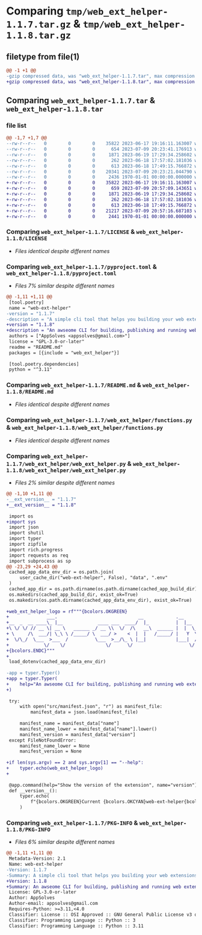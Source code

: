 # Comparing `tmp/web_ext_helper-1.1.7.tar.gz` & `tmp/web_ext_helper-1.1.8.tar.gz`

## filetype from file(1)

```diff
@@ -1 +1 @@
-gzip compressed data, was "web_ext_helper-1.1.7.tar", max compression
+gzip compressed data, was "web_ext_helper-1.1.8.tar", max compression
```

## Comparing `web_ext_helper-1.1.7.tar` & `web_ext_helper-1.1.8.tar`

### file list

```diff
@@ -1,7 +1,7 @@
--rw-r--r--   0        0        0    35822 2023-06-17 19:16:11.163007 web_ext_helper-1.1.7/LICENSE
--rw-r--r--   0        0        0      654 2023-07-09 20:23:41.176913 web_ext_helper-1.1.7/pyproject.toml
--rw-r--r--   0        0        0     1871 2023-06-19 17:29:34.258602 web_ext_helper-1.1.7/README.md
--rw-r--r--   0        0        0      262 2023-06-18 17:57:02.181036 web_ext_helper-1.1.7/web_ext_helper/classes.py
--rw-r--r--   0        0        0      613 2023-06-18 17:49:15.766872 web_ext_helper-1.1.7/web_ext_helper/functions.py
--rw-r--r--   0        0        0    20341 2023-07-09 20:23:21.044790 web_ext_helper-1.1.7/web_ext_helper/web_ext_helper.py
--rw-r--r--   0        0        0     2436 1970-01-01 00:00:00.000000 web_ext_helper-1.1.7/PKG-INFO
+-rw-r--r--   0        0        0    35822 2023-06-17 19:16:11.163007 web_ext_helper-1.1.8/LICENSE
+-rw-r--r--   0        0        0      659 2023-07-09 20:57:09.143651 web_ext_helper-1.1.8/pyproject.toml
+-rw-r--r--   0        0        0     1871 2023-06-19 17:29:34.258602 web_ext_helper-1.1.8/README.md
+-rw-r--r--   0        0        0      262 2023-06-18 17:57:02.181036 web_ext_helper-1.1.8/web_ext_helper/classes.py
+-rw-r--r--   0        0        0      613 2023-06-18 17:49:15.766872 web_ext_helper-1.1.8/web_ext_helper/functions.py
+-rw-r--r--   0        0        0    21217 2023-07-09 20:57:16.687103 web_ext_helper-1.1.8/web_ext_helper/web_ext_helper.py
+-rw-r--r--   0        0        0     2441 1970-01-01 00:00:00.000000 web_ext_helper-1.1.8/PKG-INFO
```

### Comparing `web_ext_helper-1.1.7/LICENSE` & `web_ext_helper-1.1.8/LICENSE`

 * *Files identical despite different names*

### Comparing `web_ext_helper-1.1.7/pyproject.toml` & `web_ext_helper-1.1.8/pyproject.toml`

 * *Files 7% similar despite different names*

```diff
@@ -1,11 +1,11 @@
 [tool.poetry]
 name = "web-ext-helper"
-version = "1.1.7"
-description = "A simple cli tool that helps you building your web extensions."
+version = "1.1.8"
+description = "An awseome CLI for building, publishing and running web extensions."
 authors = ["AppSolves <appsolves@gmail.com>"]
 license = "GPL-3.0-or-later"
 readme = "README.md"
 packages = [{include = "web_ext_helper"}]
 
 [tool.poetry.dependencies]
 python = "^3.11"
```

### Comparing `web_ext_helper-1.1.7/README.md` & `web_ext_helper-1.1.8/README.md`

 * *Files identical despite different names*

### Comparing `web_ext_helper-1.1.7/web_ext_helper/functions.py` & `web_ext_helper-1.1.8/web_ext_helper/functions.py`

 * *Files identical despite different names*

### Comparing `web_ext_helper-1.1.7/web_ext_helper/web_ext_helper.py` & `web_ext_helper-1.1.8/web_ext_helper/web_ext_helper.py`

 * *Files 2% similar despite different names*

```diff
@@ -1,10 +1,11 @@
-__ext_version__ = "1.1.7"
+__ext_version__ = "1.1.8"
 
 import os
+import sys
 import json
 import shutil
 import typer
 import zipfile
 import rich.progress
 import requests as req
 import subprocess as sp
@@ -23,29 +24,43 @@
 cached_app_data_env_dir = os.path.join(
     user_cache_dir("web-ext-helper", False), "data", ".env"
 )
 cached_app_dir = os.path.dirname(os.path.dirname(cached_app_build_dir))
 os.makedirs(cached_app_build_dir, exist_ok=True)
 os.makedirs(os.path.dirname(cached_app_data_env_dir), exist_ok=True)
 
+web_ext_helper_logo = rf"""{bcolors.OKGREEN}
+              ___.                              __            .__           .__                       
+__  _  __ ____\_ |__             ____ ___  ____/  |_          |  |__   ____ |  | ______   ___________ 
+\ \/ \/ // __ \| __ \   ______ _/ __ \\  \/  /\   __\  ______ |  |  \_/ __ \|  | \____ \_/ __ \_  __ \
+ \     /\  ___/| \_\ \ /_____/ \  ___/ >    <  |  |   /_____/ |   Y  \  ___/|  |_|  |_> >  ___/|  | \/
+  \/\_/  \___  >___  /          \___  >__/\_ \ |__|           |___|  /\___  >____/   __/ \___  >__|   
+             \/    \/               \/      \/                     \/     \/     |__|        \/       
+{bcolors.ENDC}"""
+
 load_dotenv(cached_app_data_env_dir)
 
-app = typer.Typer()
+app = typer.Typer(
+    help="An awseome CLI for building, publishing and running web extensions."
+)
 
 try:
     with open("src/manifest.json", "r") as manifest_file:
         manifest_data = json.load(manifest_file)
 
     manifest_name = manifest_data["name"]
     manifest_name_lower = manifest_data["name"].lower()
     manifest_version = manifest_data["version"]
 except FileNotFoundError:
     manifest_name_lower = None
     manifest_version = None
 
+if len(sys.argv) == 2 and sys.argv[1] == "--help":
+    typer.echo(web_ext_helper_logo)
+
 
 @app.command(help="Show the version of the extension", name="version")
 def __version__():
     typer.echo(
         f"{bcolors.OKGREEN}Current {bcolors.OKCYAN}web-ext-helper{bcolors.OKGREEN} version: {bcolors.PURPLE}{__ext_version__}{bcolors.ENDC}"
     )
```

### Comparing `web_ext_helper-1.1.7/PKG-INFO` & `web_ext_helper-1.1.8/PKG-INFO`

 * *Files 6% similar despite different names*

```diff
@@ -1,11 +1,11 @@
 Metadata-Version: 2.1
 Name: web-ext-helper
-Version: 1.1.7
-Summary: A simple cli tool that helps you building your web extensions.
+Version: 1.1.8
+Summary: An awseome CLI for building, publishing and running web extensions.
 License: GPL-3.0-or-later
 Author: AppSolves
 Author-email: appsolves@gmail.com
 Requires-Python: >=3.11,<4.0
 Classifier: License :: OSI Approved :: GNU General Public License v3 or later (GPLv3+)
 Classifier: Programming Language :: Python :: 3
 Classifier: Programming Language :: Python :: 3.11
```

